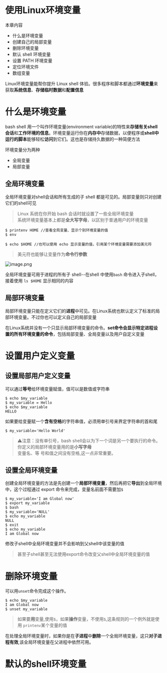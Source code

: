 # 使用Linux环境变量
本章内容
- 什么是环境变量
- 创建自己的局部变量
- 删除环境变量
- 默认 shell 环境变量
- 设置 PATH 环境变量
- 定位环境文件
- 数组变量

Linux环境变量能帮你提升 Linux shell 体验。很多程序和脚本都通过**环境变量**来获取**系统信息**、**存储临时数据**和**配置信息**

# 什么是环境变量
bash shell 用一个叫作环境变量(environment variable)的特性来**存储有关shell会话**和**工作环境的信息**。环境变量运行你在**内存中**存储数据，以便程序或**shell中运行的脚本**能够轻松**访问**到它们。这也是存储持久数据的一种简便方法

环境变量分为两种
- 全局变量
- 局部变量

## 全局环境变量
全局环境变量对shell会话和所有生成的子 shell 都是可见的。局部变量则只对创建它们的shell可见
> Linux 系统在你开始 bash 会话时就设置了一些全局环境变量<br>
系统环境变量基本上都是**全大写字母**，以区别于普通用户的环境变量

```shell
$ printenv HOME //查看全局变量、显示个别环境变量的值
$ env

$ echo $HOME //也可以使用 echo 显示变量的值，引用某个环境变量需要添加美元符
```
> 美元符也能够让变量作为**命令行参数**

![image.png](http://ww1.sinaimg.cn/large/006rAlqhly1g7oawdspjdj30n408cgqr.jpg)

全局环境变量可用于进程的所有子 shell--在shell 中使用`bash` 命令进入子shell，接着使用 `ls $HOME` 显示相同的内容

## 局部环境变量
局部环境变量只能在定义它们的**进程**中可见。在Linux系统也默认定义了标准的局部环境变量。不过你也可以定义自己的局部变量

在Linux系统并没有一个只显示局部环境变量的命令。**set命令会显示特定进程设置的所有环境变量的命令**，包括局部变量、全局变量以及用户自定义变量

# 设置用户定义变量

## 设置局部用户定义变量
可以通过**等号**给环境变量赋值，值可以是数值或字符串

```shell
$ echo $my_variable
$ my_variable = Hello
$ echo $my_variable
HELLO
```
如果要给变量赋一个**含有空格**的字符串值，必须用单引号来界定字符串的首和尾

```shell
$ my_variable='Hello World'
```
> ⚠️注意：没有单引号，bash shell会以为下一个词是另一个要执行的命令。<br>你定义的局部环境变量用的是**小写字母**<br>变量名、等
号和值之间没有空格,这一点非常重要。

## 设置全局环境变量
创建全局环境变量的方法是先创建一个**局部环境变量**，然后再把它**导出**到全局环境中，这个过程通过 export 命令来完成，变量名前面不需要加`$`

```shell
$ my_variable='I am Global now'
$ export my_variable
$ bash
$ my_variable='NULL'
$ echo my_variable
NULL
$ exit
$ echo my_variable
I am Global now
```
修改子shell中全局环境变量并不会影响到父shell中该变量的值

> 甚至子shell甚至无法使用export命令改变父shell中全局环境变量的值

# 删除环境变量
可以用`unset`命令完成这个操作。

```shell
$ echo $my_variable
I am Global now
$ unset my_variable
```
> 如果要**用**变量,使用`$`，如果**操作**变量，不使用`$`,这条规则的一个例外就是使用 `printenv`某个变量的值

在处理全局环境变量时，如果你是在**子进程**中**删除**一个全局环境变量，这只**对子进程有效**,该全局环境变量在父进程中依然可用。

# 默认的shell环境变量
